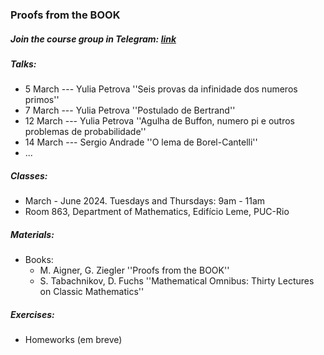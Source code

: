 ### Proofs from the BOOK

##### Join the course group in Telegram: [link](https://t.me/+IMAGbpjBPU03NTEy)

##### Talks:
- 5 March --- Yulia Petrova ''Seis provas da infinidade dos numeros primos''
- 7 March --- Yulia Petrova ''Postulado de Bertrand''
- 12 March --- Yulia Petrova ''Agulha de Buffon, numero pi e outros problemas de probabilidade''
- 14 March --- Sergio Andrade ''O lema de Borel-Cantelli''
- ...

##### Classes: 
- March - June 2024. Tuesdays and Thursdays: 9am - 11am
- Room 863, Department of Mathematics, Edifício Leme, PUC-Rio

##### Materials: 
+ Books: 
    + M. Aigner, G. Ziegler ''Proofs from the BOOK''
    + S. Tabachnikov, D. Fuchs ''Mathematical Omnibus: Thirty Lectures on Classic Mathematics''
    
##### Exercises:
+ Homeworks (em breve)
    
